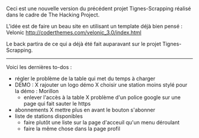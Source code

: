Ceci est une nouvelle version du précédent projet Tignes-Scrapping réalisé dans le cadre de The Hacking Project.

L'idée est de faire un beau site en utilisant un template déjà bien pensé : Velonic http://coderthemes.com/velonic_3.0/index.html 

Le back partira de ce qui a déjà été fait auparavant sur le projet Tignes-Scrapping.

--- 
Voici les dernières to-dos :
- régler le problème de la table qui met du temps à charger
- DEMO :
  X rajouter un logo démo
  X choisir une station moins stylé pour la démo : Morillon
  - enlever l'accès à la table
X problème d'un police google sur une page qui fait sauter le https
- abonnements 
  X mettre plus en avant le bouton s'abonner
- liste de stations disponibles
  - faire plutôt une liste sur la page d'acceuil qu'un menu déroulant
  - faire la même chose dans la page profil